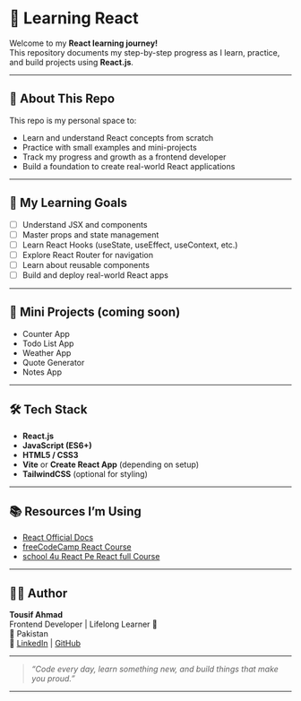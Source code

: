 # 🚀 Learning React

Welcome to my **React learning journey!**  
This repository documents my step-by-step progress as I learn, practice, and build projects using **React.js**.

---

## 🧠 About This Repo
This repo is my personal space to:
- Learn and understand React concepts from scratch  
- Practice with small examples and mini-projects  
- Track my progress and growth as a frontend developer  
- Build a foundation to create real-world React applications  

---

## 🎯 My Learning Goals
- [ ] Understand JSX and components  
- [ ] Master props and state management  
- [ ] Learn React Hooks (useState, useEffect, useContext, etc.)  
- [ ] Explore React Router for navigation  
- [ ] Learn about reusable components  
- [ ] Build and deploy real-world React apps  

---

## 🧩 Mini Projects (coming soon)
- Counter App  
- Todo List App  
- Weather App  
- Quote Generator  
- Notes App  

---

## 🛠️ Tech Stack
- **React.js**
- **JavaScript (ES6+)**
- **HTML5 / CSS3**
- **Vite** or **Create React App** (depending on setup)
- **TailwindCSS** (optional for styling)

---

## 📚 Resources I’m Using
- [React Official Docs](https://react.dev/)
- [freeCodeCamp React Course](https://www.freecodecamp.org/)
- [school 4u React Pe React full Course](https://www.youtube.com/playlist?list=PLr60VaMrue75_NIQY224aJ0XOIpQ2S-9L)

---

## 🧑‍💻 Author
**Tousif Ahmad**  
Frontend Developer | Lifelong Learner 🌱  
📍 Pakistan  
🔗 [LinkedIn](https://www.linkedin.com/in/tousif-ahmad/) | [GitHub](https://github.com/Tousif-Ahmad)

---

> *“Code every day, learn something new, and build things that make you proud.”*

---

